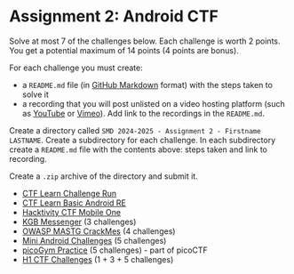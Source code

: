 # Assignment 2: Android CTF

Solve at most 7 of the challenges below.
Each challenge is worth 2 points.
You get a potential maximum of 14 points (4 points are bonus).

For each challenge you must create:

- a `README.md` file (in [GitHub Markdown](https://github.github.com/gfm/) format) with the steps taken to solve it
- a recording that you will post unlisted on a video hosting platform (such as [YouTube](https://www.youtube.com/) or [Vimeo](https://vimeo.com/)).
  Add link to the recordings in the `README.md`.

Create a directory called `SMD 2024-2025 - Assignment 2 - Firstname LASTNAME`.
Create a subdirectory for each challenge.
In each subdirectory create a `README.md` file with the contents above: steps taken and link to recording.

Create a `.zip` archive of the directory and submit it.

- [CTF Learn Challenge Run](https://ctflearn.com/challenge/317)
- [CTF Learn Basic Android RE](https://ctflearn.com/challenge/962)
- [Hacktivity CTF Mobile One](https://github.com/MinistryOfPwning/ctfs/tree/master/2020/HacktivityCon/mobile/mobile-one)
- [KGB Messenger](https://github.com/tlamb96/kgb_messenger/tree/master?tab=readme-ov-file) (3 challenges)
- [OWASP MASTG CrackMes](https://github.com/OWASP/owasp-mastg/tree/master/Crackmes/Android) (4 challenges)
- [Mini Android Challenges](https://github.com/0x10f2c/Mini-Android-Challenges/releases/tag/v1.0) (5 challenges)
- [picoGym Practice](https://play.picoctf.org/practice?page=1&search=droids) (5 challenges) - part of picoCTF
- [H1 CTF Challenges](https://github.com/Hacker0x01/h1-ctf-archives/tree/master) (1 + 3 + 5 challenges)
